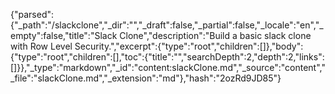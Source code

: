 {"parsed":{"_path":"/slackclone","_dir":"","_draft":false,"_partial":false,"_locale":"en","_empty":false,"title":"Slack Clone","description":"Build a basic slack clone with Row Level Security.","excerpt":{"type":"root","children":[]},"body":{"type":"root","children":[],"toc":{"title":"","searchDepth":2,"depth":2,"links":[]}},"_type":"markdown","_id":"content:slackClone.md","_source":"content","_file":"slackClone.md","_extension":"md"},"hash":"2ozRd9JD85"}